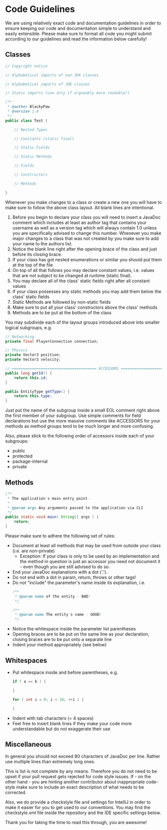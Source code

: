 # Code Guidelines

We are using relatively exact code and documentation guidelines in order to ensure
keeping our code and documentation simple to understand and easily extensible. Please
make sure to format all code you might submit according to our guidelines and read
the information below carefully!

## Classes

```Java
// Copyright notice

// Alphabetical imports of non-JDK classes

// Alphabetical imports of JDK classes

// Static imports (use only if argueably more readable!)

/**
 * @author BlackyPaw
 * @version 1.0
 */
public class Test {

	// Nested Types

	// Constants (static final)

	// Static Fields

	// Static Methods

	// Fields

	// Constructors

	// Methods

}
```

Whenever you make changes to a class or create a new one you will have to make sure
to follow the above class layout. All blank lines are intentional.

1. Before you begin to declare your class you will need to insert a JavaDoc comment which includes at least
   an author tag that contains your username as well as a version tag which will always contain 1.0 unless
   you are specifically advised to change this number. Whenever you make major changes to a class that was not
   created by you make sure to add your name to the authors list.
2. Notice the blank line right after the opening brace of the class and just before its closing brace.
3. If your class has got nested enumerations or similar you should put them at the top of the file
4. On top of all that follows you may declare constant values, i.e. values that are not subject to be changed
   at runtime (static final).
5. You may declare all of the class' static fields right after all constant values
6. If your class possesses any static methods you may add them below the class' static fields
7. Static Methods are followed by non-static fields
8. Make sure to put all your class' constructors above the class' methods
9. Methods are to be put at the bottom of the class

You may subdivide each of the layout groups introduced above into smaller logical subgroups, e.g.

```Java
// Networking
private final PlayerConnection connection;

// Physics
private Vector3 position;
private Vector3 velocity;

// ====================================== ACCESSORS ====================================== //
public long getId() {
	return this.id;
}

public EntityType getType() {
	return this.type;
}
```

Just put the name of the subgroup inside a small EOL comment right above the first member of your subgroup. Use
simple comments for field declarations but use the more massive comments like ACCESSORS for your methods as
method groups tend to be much longer and more confusing.

Also, please stick to the following order of accessors inside each of your subgroups:
- public
- protected
- package-internal
- private

## Methods

```Java
/**
 * The application's main entry point.
 *
 * @param args Any arguments passed to the application via CLI
 */
public static void main( String[] args ) {
	return;
}
```

Please make sure to adhere the following set of rules:
- Document at least all methods that may be used from outside your class (i.e. are non-private)
  - Exception: If your class is only to be used by an implementation and the method in question is just an accessor
    you need not document it - even though you are still advised to do so.
- End your JavaDoc explanations with a dot ('.').
- Do not end with a dot in param, return, throws or other tags!
- Do not "include" the parameter's name inside its explanation, i.e.
  ```Java
  /**
   * @param name of the entity - BAD!
   */

  /**
   * @param name The entity's name - GOOD!
   */
  ```
- Notice the whitespace inside the parameter list parentheses
- Opening braces are to be put on the same line as your declaration, closing braces are to be put onto a separate line
- Indent your method appropriately (see below)

## Whitespaces

- Put whitespace inside and before parentheses, e.g.
  ```Java
  if ( a == b ) {

  }

  for ( int i = 0; i < 10; ++i ) {

  }
  ```
- Indent with tab characters (= 4 spaces)
- Feel free to insert blank lines if they make your code more understandable but do not exaggerate their use

## Miscellaneous

In general you should not exceed 80 characters of JavaDoc per line. Rather use multiple lines than extremely long ones.

This is list is not complete by any means. Therefore you do not need to be upset if your pull request gets rejected
for code style issues. If - on the other hand - you are hinting another contributor about inappropriate code-style
make sure to include an exact description of what needs to be corrected.

Also, we do provide a checkstyle file and settings for IntelliJ in order to make it easier for you to get used to our
conventions. You may find the checkstyle.xml file inside the repository and the IDE specific settings below.

Thank you for taking the time to read this through, you are awesome!